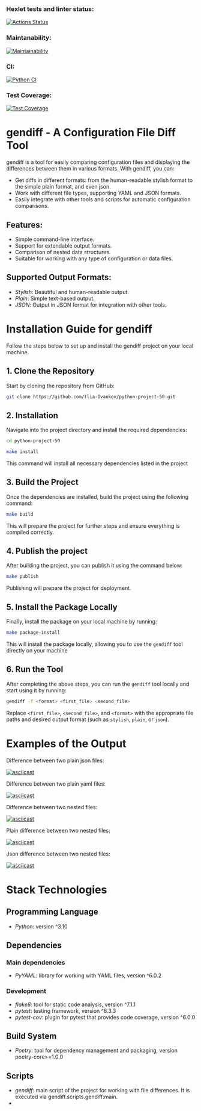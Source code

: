 ### Hexlet tests and linter status:
[![Actions Status](https://github.com/Ilia-Ivankov/python-project-50/actions/workflows/hexlet-check.yml/badge.svg)](https://github.com/Ilia-Ivankov/python-project-50/actions)
### Maintanability:
[![Maintainability](https://api.codeclimate.com/v1/badges/22a84e877c1aaac04f1f/maintainability)](https://codeclimate.com/github/Ilia-Ivankov/python-project-50/maintainability)
### CI:
[![Python CI](https://github.com/Ilia-Ivankov/python-project-50/actions/workflows/pyci.yml/badge.svg)](https://github.com/Ilia-Ivankov/python-project-50/actions/workflows/pyci.yml)
### Test Coverage:
[![Test Coverage](https://api.codeclimate.com/v1/badges/22a84e877c1aaac04f1f/test_coverage)](https://codeclimate.com/github/Ilia-Ivankov/python-project-50/test_coverage)

# gendiff - A Configuration File Diff Tool

gendiff is a tool for easily comparing configuration files and displaying the differences between them in various formats. With gendiff, you can:

- Get diffs in different formats: from the human-readable stylish format to the simple plain format, and even json.
- Work with different file types, supporting YAML and JSON formats.
- Easily integrate with other tools and scripts for automatic configuration comparisons.

## Features:
- Simple command-line interface.
- Support for extendable output formats.
- Comparison of nested data structures.
- Suitable for working with any type of configuration or data files.

## Supported Output Formats:
- *Stylish*: Beautiful and human-readable output.
- *Plain*: Simple text-based output.
- *JSON*: Output in JSON format for integration with other tools.

# Installation Guide for gendiff

Follow the steps below to set up and install the gendiff project on your local machine.

## 1. Clone the Repository

Start by cloning the repository from GitHub:

```bash
git clone https://github.com/Ilia-Ivankov/python-project-50.git
```
## 2. Installation

Navigate into the project directory and install the required dependencies:

```bash
cd python-project-50
```
```bash
make install
```

This command will install all necessary dependencies listed in the project

## 3. Build the Project

Once the dependencies are installed, build the project using the following command:

```bash
make build
```

This will prepare the project for further steps and ensure everything is compiled correctly.

## 4. Publish the project

After building the project, you can publish it using the command below:

```bash
make publish
```

Publishing will prepare the project for deployment.

## 5. Install the Package Locally

Finally, install the package on your local machine by running:

```bash
make package-install
```

This will install the package locally, allowing you to use the `gendiff` tool directly on your machine

## 6. Run the Tool

After completing the above steps, you can run the `gendiff` tool locally and start using it by running:

```bash
gendiff -f <format> <first_file> <second_file>
```

Replace `<first_file>`, `<second_file>`, and `<format>` with the appropriate file paths and desired output format (such as `stylish`, `plain`, or `json`).

# Examples of the Output

Difference between two plain json files:

[![asciicast](https://asciinema.org/a/uDhEm8fX0HnP6eTWLBSPIRNxJ.svg)](https://asciinema.org/a/uDhEm8fX0HnP6eTWLBSPIRNxJ)

Difference between two plain yaml files:

[![asciicast](https://asciinema.org/a/NZgAGXX3i4Cpt98GWATrYTkRp.svg)](https://asciinema.org/a/NZgAGXX3i4Cpt98GWATrYTkRp)

Difference between two nested files:

[![asciicast](https://asciinema.org/a/4c0zQdh1g4UYlMcWM0uknCQmo.svg)](https://asciinema.org/a/4c0zQdh1g4UYlMcWM0uknCQmo)

Plain difference between two nested files:

[![asciicast](https://asciinema.org/a/83K2v4zM2cwMe3xxUQf4rje00.svg)](https://asciinema.org/a/83K2v4zM2cwMe3xxUQf4rje00)

Json difference between two nested files:

[![asciicast](https://asciinema.org/a/8bpzcpraRU6yUV5CSjW3ZAqkU.svg)](https://asciinema.org/a/8bpzcpraRU6yUV5CSjW3ZAqkU)

# Stack Technologies

## Programming Language
- *Python*: version ^3.10

## Dependencies
### Main dependencies
- *PyYAML*: library for working with YAML files, version ^6.0.2

### Development
- *flake8*: tool for static code analysis, version ^7.1.1
- *pytest*: testing framework, version ^8.3.3
- *pytest-cov*: plugin for pytest that provides code coverage, version ^6.0.0

## Build System
- *Poetry*: tool for dependency management and packaging, version poetry-core>=1.0.0

## Scripts
- *gendiff*: main script of the project for working with file differences. It is executed via gendiff.scripts.gendiff:main.
-
